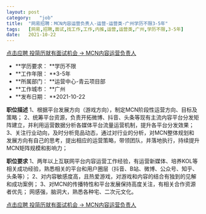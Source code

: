 ```yaml
---
layout:	post
category:	"job"
title:	"网易招聘：MCN内容运营负责人-运营-运营类-广州学历不限3-5年"
tags:	[网易,招聘,面试,找工作,工作,内推,运营,运营类,广州,学历不限,3-5年]
date:	2021-10-22
---
```


[点击应聘 投简历就有面试机会 -> MCN内容运营负责人](http://mobile.bole.netease.com/bole/boleDetail?id=32796&employeeId=346f03c3cda5f04c&key=all)



- **学历要求： **学历不限
- **工作年限： **3-5年
- **所属部门： **运营中心-青云项目部
- **工作城市： **广州
- **发布日期： **2021-10-22



**职位描述**
1、根据平台发展方向（游戏方向），制定MCN阶段性运营方向、目标及策略；
2、统筹平台资源，负责开拓微博、抖音、头条等现有主流内容平台分发矩阵建立，并利用运营数据分析各媒体平台流量运营机制，提升各平台分发效果；
3、关注行业动向，及时分析竞品动态，通过对行业的分析，对MCN整体规划和发展方向有自己的思考，提出相应的运营策略，带领团队，并落地执行，持续提升MCN矩阵规模和影响力；



**职位要求**
1、两年以上互联网平台内容运营工作经验，有运营新媒体、培养KOL等相关成功经验，熟悉相关的平台和用户圈层（抖音、B站、微博、公众号、知乎、头条等）；
2、对内容敏感度高，且热爱游戏，对游戏和内容的结合有独到的见解和成功案例；
3、对MCN的传播特性和平台发展保持高度关注，有相关合作资源者优先； 网感强，脑洞大，熟悉各种宅、二次元文化。



[点击应聘 投简历就有面试机会 -> MCN内容运营负责人](http://mobile.bole.netease.com/bole/boleDetail?id=32796&employeeId=346f03c3cda5f04c&key=all)